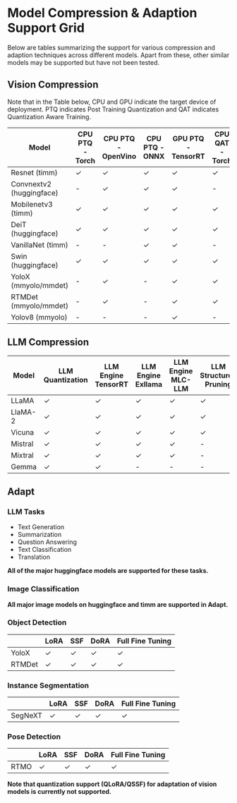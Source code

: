 # Model Compression & Adaption Support Grid

Below are tables summarizing the support for various compression and adaption techniques across different models. Apart from these, other similar models may be supported but have not been tested. 

## Vision Compression

Note that in the Table below, CPU and GPU indicate the target device of deployment. PTQ indicates Post Training Quantization and QAT indicates Quantization Aware Training.

| Model              | CPU PTQ - Torch | CPU PTQ - OpenVino | CPU PTQ - ONNX | GPU PTQ - TensorRT | CPU QAT - Torch | Knowledge Distillation | Structured Pruning | CPU QAT - OpenVino |
|------------------------------|-----------------|--------------------|----------------|--------------------|-----------------|------------------------|--------------------|--------------------|
| Resnet (timm)                | ✓               | ✓                  | ✓              | ✓                  | ✓               | ✓                      | ✓                  | ✓                  |
| Convnextv2 (huggingface)     | -               | ✓                  | ✓              | ✓                  | -               | ✓                      | ✓                  | ✓                  |
| Mobilenetv3 (timm)           | ✓               | ✓                  | ✓              | ✓                  | ✓               | ✓                      | ✓                  | ✓                  |
| DeiT (huggingface)           | ✓               | ✓                  | ✓              | ✓                  | ✓               | ✓                      | ✓                  | ✓                  |
| VanillaNet (timm)            | -               | -                  | ✓              | ✓                  | -               | ✓                      | ✓                  | ✓                  |
| Swin (huggingface)           | ✓               | ✓                  | ✓              | ✓                  | ✓               | ✓                      | ✓                  | ✓                  |
| YoloX (mmyolo/mmdet)         | -               | ✓                  | -              | ✓                  | ✓               | ✓                      | ✓                  | -                  |
| RTMDet (mmyolo/mmdet)        | -               | ✓                  | -              | ✓                  | ✓               | ✓                      | -                  | -                  |
| Yolov8 (mmyolo)              | -               | -                  | -              | ✓                  | -               | ✓                      | -                  | -                  |

## LLM Compression

| Model   | LLM Quantization | LLM Engine TensorRT | LLM Engine Exllama | LLM Engine MLC-LLM | LLM Structured Pruning |
|---------|------------------|---------------------|--------------------|--------------------|------------------------|
| LLaMA   | ✓                | ✓                   | ✓                  | ✓                  | ✓                      |
| LlaMA-2 | ✓                | ✓                   | ✓                  | ✓                  | ✓                      |
| Vicuna  | ✓                | ✓                   | ✓                  | ✓                  | ✓                      |
| Mistral | ✓                | ✓                   | ✓                  | ✓                  | -                      |
| Mixtral | ✓                | ✓                   | ✓                  | ✓                  | -                      |
| Gemma   | ✓                | ✓                   | -                  | -                  | -                      |

## Adapt

### LLM Tasks 
<ul>
<li> Text Generation </li>
<li> Summarization </li>
<li> Question Answering </li>
<li> Text Classification </li>
<li>Translation </li>
</ul> 

**All of the major huggingface models are supported for these tasks.**

### Image Classification

**All major image models on huggingface and timm are supported in Adapt.**

### Object Detection
| | LoRA | SSF | DoRA | Full Fine Tuning |
|---------|------------------|---------------------|--------------------|--------------------| 
| YoloX | ✓ | ✓ | ✓ | ✓ |
| RTMDet | ✓ | ✓ | ✓ | ✓ |

### Instance Segmentation
| | LoRA | SSF | DoRA | Full Fine Tuning |
|---------|------------------|---------------------|--------------------|--------------------| 
| SegNeXT | ✓ | ✓ | ✓ | ✓ |

### Pose Detection
| | LoRA | SSF | DoRA | Full Fine Tuning |
|---------|------------------|---------------------|--------------------|--------------------| 
| RTMO | ✓ | ✓ | ✓ | ✓ |

**Note that quantization support (QLoRA/QSSF) for adaptation of vision models is currently not supported.**

